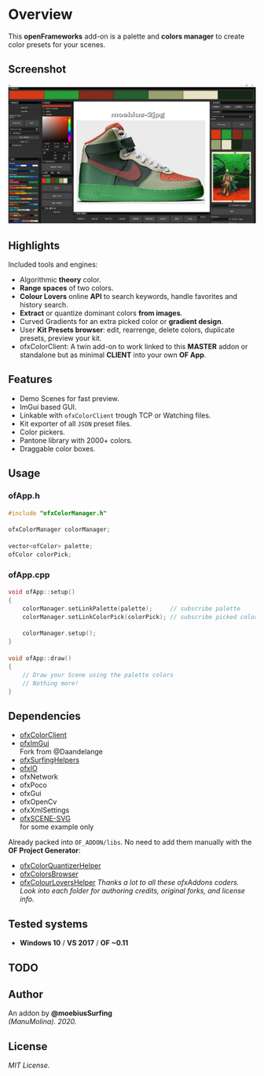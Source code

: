 # Overview
This **openFrameworks** add-on is a palette and **colors manager** to create color presets for your scenes.  

## Screenshot
![image](/readme_images/Capture.jpg?raw=true "image")

## Highlights
Included tools and engines:  
* Algorithmic **theory** color.
* **Range spaces** of two colors.
* **Colour Lovers** online **API** to search keywords, handle favorites and history search.
* **Extract** or quantize dominant colors **from images**.
* Curved Gradients for an extra picked color or **gradient design**.
* User **Kit Presets browser**: edit, rearrenge, delete colors, duplicate presets, preview your kit.
* ofxColorClient: A twin add-on to work linked to this **MASTER** addon or standalone but as minimal **CLIENT** into your own **OF App**. 

## Features
* Demo Scenes for fast preview.
* ImGui based GUI.
* Linkable with ```ofxColorClient``` trough TCP or Watching files.
* Kit exporter of all ```JSON``` preset files.
* Color pickers.
* Pantone library with 2000+ colors.
* Draggable color boxes.

## Usage
### ofApp.h
```.cpp
#include "ofxColorManager.h"

ofxColorManager colorManager;

vector<ofColor> palette;
ofColor colorPick;
```
### ofApp.cpp
```.cpp
void ofApp::setup()
{
	colorManager.setLinkPalette(palette);     // subscribe palette
	colorManager.setLinkColorPick(colorPick); // subscribe picked color

	colorManager.setup();
}

void ofApp::draw()
{
	// Draw your Scene using the palette colors
	// Nothing more!
}
```

## Dependencies
* [ofxColorClient](https://github.com/moebiussurfing/ofxColorClient)
* [ofxImGui](https://github.com/moebiussurfing/ofxImGui)  
  Fork from @Daandelange
* [ofxSurfingHelpers](https://github.com/moebiussurfing/ofxSurfingHelpers)  
* [ofxIO](https://github.com/bakercp/ofxIO)
* ofxNetwork
* ofxPoco
* ofxGui
* ofxOpenCv
* ofxXmlSettings
* [ofxSCENE-SVG](https://github.com/moebiussurfing/ofxSCENE-SVG)  
  for some example only 

Already packed into ```OF_ADDON/libs```. No need to add them manually with the **OF Project Generator**:  
* [ofxColorQuantizerHelper](https://github.com/moebiussurfing/ofxColorQuantizerHelper)
* [ofxColorsBrowser](https://github.com/moebiussurfing/ofxColorsBrowser)
* [ofxColourLoversHelper](https://github.com/moebiussurfing/ofxColourLoversHelper)
*Thanks a lot to all these ofxAddons coders. 
Look into each folder for authoring credits, original forks, and license info.*  

## Tested systems
- **Windows 10** / **VS 2017** / **OF ~0.11**

## TODO

## Author
An addon by **@moebiusSurfing**  
*(ManuMolina). 2020.*

## License
*MIT License.*